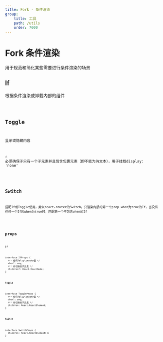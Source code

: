 ```yaml
---
title: Fork - 条件渲染
group:
    title: 工具
    path: /utils
    order: 7000
---
```


# Fork 条件渲染

用于规范和简化某些需要进行条件渲染的场景

## If
根据条件渲染或卸载内部的组件

<code src="./fork-demo-if.tsx" />

## Toggle
显示或隐藏内容 

<Alert>⚠ 必须确保子只有一个子元素并且包含包裹元素（即不能为纯文本），用于挂载display: 'none'</Alert>

<code src="./fork-demo-toggle.tsx" />

## Switch
搭配If或Toggle使用，类似react-router的Switch，只渲染内部的第一个prop.when为true的If，当没有任何一个If的when为true时，匹配第一个不包含when的If

<code src="./fork-demo-switch.tsx" />

## props
**`If`**
```tsx | pure
interface IfProps {
  /** 任何falsy\truthy值 */
  when?: any;
  /** 待切换的子元素 */
  children?: React.ReactNode;
}
```

**`Toggle`**
```tsx | pure
interface ToggleProps {
  /** 任何falsy\truthy值 */
  when?: any;
  /** 待切换的子元素 */
  children: React.ReactElement;
}
```

**`Switch`**
```tsx | pure
interface SwitchProps {
  children: React.ReactElement[];
}
```







